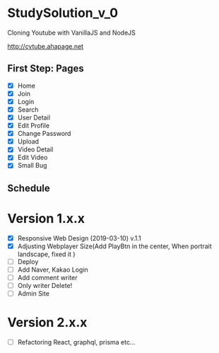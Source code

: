 # StudySolution_v_0

Cloning Youtube with VanillaJS and NodeJS

http://cytube.ahapage.net

## First Step: Pages

- [x] Home
- [x] Join
- [x] Login
- [x] Search
- [x] User Detail
- [x] Edit Profile
- [x] Change Password
- [x] Upload
- [x] Video Detail
- [x] Edit Video
- [x] Small Bug

## Schedule

# Version 1.x.x

- [x] Responsive Web Design (2019-03-10) v.1.1
- [x] Adjusting Webplayer Size(Add PlayBtn in the center, When portrait landscape, fixed it )
- [ ] Deploy
- [ ] Add Naver, Kakao Login
- [ ] Add comment writer
- [ ] Only writer Delete!
- [ ] Admin Site

# Version 2.x.x

- [ ] Refactoring React, graphql, prisma etc...
